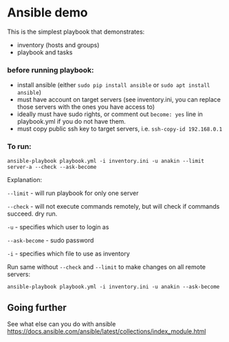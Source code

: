 # Ansible demo
This is the simplest playbook that demonstrates:
 - inventory (hosts and groups)
 - playbook and tasks

### before running playbook:
 - install ansible (either `sudo pip install ansible` or `sudo apt install ansible`)
 - must have account on target servers (see inventory.ini, you can replace those servers with the ones you have access to)
 - ideally must have sudo rights, or comment out `become: yes` line in playbook.yml if you do not have them.
 - must copy public ssh key to target servers, i.e. `ssh-copy-id 192.168.0.1`

### To run:

`ansible-playbook playbook.yml -i inventory.ini -u anakin --limit server-a --check --ask-become`

Explanation:

`--limit` - will run playbook for only one server

`--check` - will not execute commands remotely, but will check if commands succeed. dry run.

`-u` - specifies which user to login as

`--ask-become` - sudo password

`-i` - specifies which file to use as inventory

Run same without `--check` and `--limit` to make changes on all remote servers:

`ansible-playbook playbook.yml -i inventory.ini -u anakin --ask-become`

## Going further
See what else can you do with ansible https://docs.ansible.com/ansible/latest/collections/index_module.html

